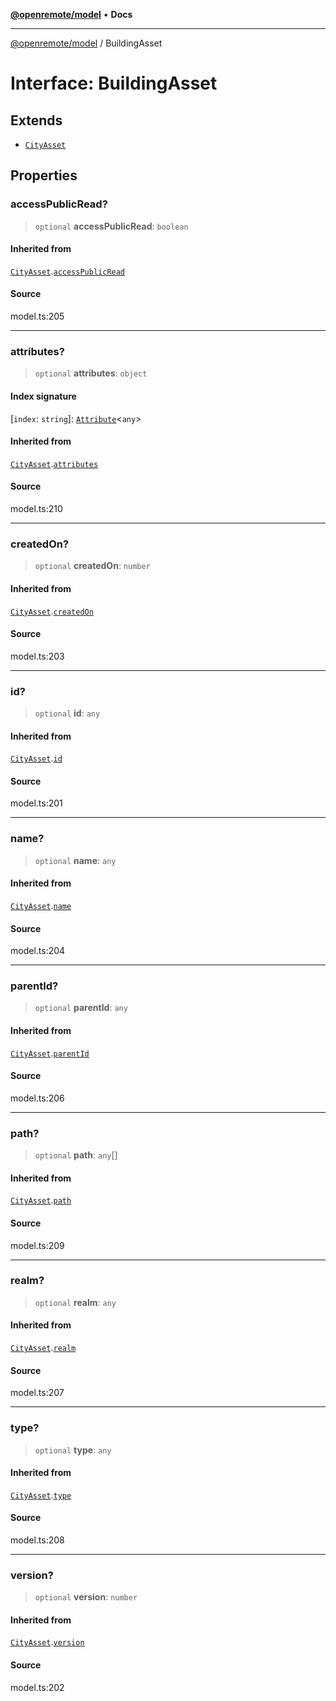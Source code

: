 [**@openremote/model**](../README.md) • **Docs**

***

[@openremote/model](../globals.md) / BuildingAsset

# Interface: BuildingAsset

## Extends

- [`CityAsset`](CityAsset.md)

## Properties

### accessPublicRead?

> `optional` **accessPublicRead**: `boolean`

#### Inherited from

[`CityAsset`](CityAsset.md).[`accessPublicRead`](CityAsset.md#accesspublicread)

#### Source

model.ts:205

***

### attributes?

> `optional` **attributes**: `object`

#### Index signature

 \[`index`: `string`\]: [`Attribute`](Attribute.md)\<`any`\>

#### Inherited from

[`CityAsset`](CityAsset.md).[`attributes`](CityAsset.md#attributes)

#### Source

model.ts:210

***

### createdOn?

> `optional` **createdOn**: `number`

#### Inherited from

[`CityAsset`](CityAsset.md).[`createdOn`](CityAsset.md#createdon)

#### Source

model.ts:203

***

### id?

> `optional` **id**: `any`

#### Inherited from

[`CityAsset`](CityAsset.md).[`id`](CityAsset.md#id)

#### Source

model.ts:201

***

### name?

> `optional` **name**: `any`

#### Inherited from

[`CityAsset`](CityAsset.md).[`name`](CityAsset.md#name)

#### Source

model.ts:204

***

### parentId?

> `optional` **parentId**: `any`

#### Inherited from

[`CityAsset`](CityAsset.md).[`parentId`](CityAsset.md#parentid)

#### Source

model.ts:206

***

### path?

> `optional` **path**: `any`[]

#### Inherited from

[`CityAsset`](CityAsset.md).[`path`](CityAsset.md#path)

#### Source

model.ts:209

***

### realm?

> `optional` **realm**: `any`

#### Inherited from

[`CityAsset`](CityAsset.md).[`realm`](CityAsset.md#realm)

#### Source

model.ts:207

***

### type?

> `optional` **type**: `any`

#### Inherited from

[`CityAsset`](CityAsset.md).[`type`](CityAsset.md#type)

#### Source

model.ts:208

***

### version?

> `optional` **version**: `number`

#### Inherited from

[`CityAsset`](CityAsset.md).[`version`](CityAsset.md#version)

#### Source

model.ts:202
